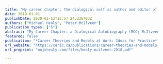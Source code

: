 ```yaml
---
title: "My career chapter: The dialogical self as author and editor of a career autobiography"
date: 2019-01-01
publishDate: 2020-02-12T12:57:24.336703Z
authors: ["Michael Healy", "Peter McIlveen"]
publication_types: ["6"]
abstract: "My Career Chapter: a Dialogical Autobiography (MCC; McIlveen; 2015) is a qualitative career assessment and counselling tool based on the systems theory framework (STF; Patton & McMahon, 2014) and dialogical self theory (DST; Meijers & Hermans, 2017). MCC leads the client through a reflective writing process based on their internal dialogues about their career and helps the client to edit the resulting manuscript into a productive and empowering narrative. MCC's theoretically informed practical features may be used to develop the reflective capacity of the client beyond the end of the counselling event, promoting lifelong learning, informed self-judgment, and improved self-regulation. This chapter describes the theoretical foundations of MCC and its application in a case vignette."
featured: false
publication: "*Career Theories and Models at Work: Ideas for Practice*"
url_website: "https://ceric.ca/publications/career-theories-and-models-at-work-ideas-for-practice/"
url_preprint: "mojohealy.com/files/healy-mcilveen-2018.pdf"

---
```


